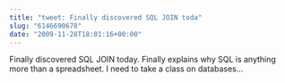 ```yaml
---
title: "tweet: Finally discovered SQL JOIN toda"
slug: "6146690678"
date: "2009-11-28T18:01:16+00:00"
---
```

Finally discovered SQL JOIN today. Finally explains why SQL is anything more than a spreadsheet. I need to take a class on databases...
